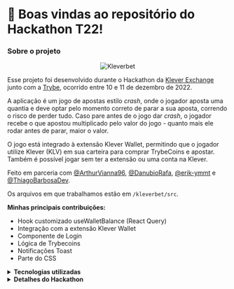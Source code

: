 # 🔆 <strong>Boas vindas ao repositório do Hackathon T22!</strong>

### <strong>Sobre o projeto</strong>

<p align=center>
  <img src=https://user-images.githubusercontent.com/75266925/220795568-c7be2db9-2608-4f27-8cc3-cf3b9b41948d.png alt=Kleverbet width=70% />
</p>

Esse projeto foi desenvolvido durante o Hackathon da [Klever Exchange](https://klever.io/en) junto com a [Trybe](https://www.betrybe.com/), ocorrido entre 10 e 11 de dezembro de 2022.

A aplicação é um jogo de apostas estilo _crash_, onde o jogador aposta uma quantia e deve optar pelo momento correto de parar a sua aposta, correndo o risco de perder tudo. Caso pare antes de o jogo dar _crash_, o jogador recebe o que apostou multiplicado pelo valor do jogo - quanto mais ele rodar antes de parar, maior o valor.

O jogo está integrado à extensão Klever Wallet, permitindo que o jogador utilize Klever (KLV) em sua carteira para comprar TrybeCoins e apostar. Também é possível jogar sem ter a extensão ou uma conta na Klever.

Feito em parceria com [@ArthurVianna96](https://github.com/ArthurVianna96), [@DanubioRafa](https://github.com/DanubioRafa), [@erik-ymmt](https://github.com/erik-ymmt) e [@ThiagoBarbosaDev](https://github.com/ThiagoBarbosaDev).

Os arquivos em que trabalhamos estão em `/kleverbet/src`. 

<strong>Minhas principais contribuições:</strong>
 - Hook customizado useWalletBalance (React Query)
 - Integração com a extensão Klever Wallet
 - Componente de Login
 - Lógica de Trybecoins
 - Notificações Toast
 - Parte do CSS

<details>
<summary><strong>Tecnologias utilizadas</strong></summary>

 - React
 - Typescript
 - React Query
 - React Hook Form
 - React Charts
 - Vite
 
</details>

<details>
<summary><strong>Detalhes do Hackathon<strong></summary>

![Hackaton T22](./img/06-LOGO.png)

## 🛑 <strong>Termos de uso</strong>
​
Ao iniciar este projeto, você concorda com as diretrizes do Código de Ética e Conduta e do Manual da Pessoa Estudante da Trybe.
​<br>


## 🚫 <strong>Regras </strong>
- Ao participar deste evento você concorda em:
> 01 - Respeitar o Código de Conduta da Trybe<br>
> 02 - Não violar os princípios de fair play<br>
> 03 - Não  pedir ou receber apoio de qualquer pessoa fora do evento<br>
> 04 -  É esperada a contribuição de todos os membros do grupo no desenvolvimento<br>
> 05 - Todos os membros do grupo devem, obrigatoriamente, estar na apresentação do projeto no dia 11/12.<br>
<br>

# <strong>📗 Sumário</strong>
- ## ☑️ [Entregáveis](#entregáveis)
  * [O que deverá ser desenvolvido](#o-que-deverá-ser-desenvolvido)
​<br><br>
- ## ☑️ [Como desenvolver](#como-desenvolver)
  * [A Klever Extension](#a-klever-extension)
  * [Criando sua Wallet na TestNet](#criando-a-wallet-na-testnet)
  * [Demonstração de conexão com extensão](#demonstracao-de-conexao-com-extensão)
  * [Data de entrega](#data-de-entrega)
  * [Sugestões de aplicações](#sugestões-de-aplicações)
​<br><br>
- ## ☑️ [Links Úteis](#links-uteis)
​
# 📝 Entregáveis
​

## `O que deverá ser desenvolvido`
<details>
<summary><strong>O desafio é desenvolver uma aplicação FrontEnd que utilize a Klever Browser Extension:</strong></summary>
​

- A extensão permite que os usuários listem suas transações, recebam fundos, gerenciem 
várias contas, gerem e redefinam suas contas e, mais importante, integrem-no ao
KleverChain Explorer para visualizar cada transação.
​
- Devido as facilidades que a Klever Extension nos entrega, o objetivo é utilizar a criatividade
para desenvolver soluções para nosso dia-a-dia em que o usuário possa utilizar a
extension.
<br>
</details>
​

## `A Klever Extension`
​<details>
<summary><strong>Como fazer o download da extensão</strong></summary>


Para efetuar o download da Klever extension:
```bash
1. Acesse a url: https://chrome.google.com/webstore/detail/klever-wallet/lmbifcmbofehdpolpdpnlcnanolnlkec
2. Certifique-se que está logado na conta gmail que você forneceu durante a inscrição para o Hackathon.
3. Crie seu login seguindo os comandos da extensão.
```
## Imagens da extensão

![Hackaton T22 - Wallet01](./img/chromeExtensionImg1.jpg) 

![Hackaton T22 - Wallet02](./img/chromeExtensionImg2.jpg) 

![Hackaton T22 - Wallet02](./img/chromeExtensionImg3.jpg) 
</details>

### :moneybag: Criando sua Wallet na TestNet
<details>
<summary><strong>Passo-a-passo de como criar a wallet e adcionar KLV para testes</strong></summary>


Após fazer o download da Klever Extention é hora de criar Wallet na TestNet:
1. acesse a seguinte url
```bash 
https://kapps-demo-testnet.web.app/connect
```
2. Clique em GENERATE NEW ACCOUNT e salve o arquivo .pem
3. Faça o upload do arquivo .pem salvo na mesma página e clique em REQUEST DAILY KLV
4. Acesse a Klever Extension e clique em IMPORT WALLET e siga os prompts
5. A partir daqui sua Wallet estará pronta para ser utilizada

!! Usuários de Linux: Você precisa clicar em inspecionar a extensão enquanto faz o upload do arquivo .pem


# :desktop_computer: Demonstração de conexão com extensão
</details>
<details>
<summary><strong>A Conexão com a Klever Extesion</strong></summary>


Esta demonstração serve para mostrar de forma prática como se conectar aos provedores suportados pela Extensão Klever 
```bash
https://github.com/tryber/klever-extension-demo
```
:warning: 
* Para que o objeto window.kleverWeb exista na página e necessário que a extensão KleverExtension esteja instalada no navegador e uma carteira associada a extensão.
* No caso de fazer request a API da klever sempre use a url com host testnet e não a mainnet.
* Você pode usar o pacote @klever/sdk ou @klever/kleverweb para aproveitar as a intelisense do vscode por causa da tipagem do pacote, em substituto ao objeto window.kleverWeb.
* Deve-se trocar o provider do objeto: window.kleverWeb para o nó e a api de testes, testweb. 
```bash 
await window.kleverWeb.setProvider({ node: ‘https://node.testnet.klever.finance’, api: ‘https://api.testnet.klever.finance’, });
```
* O erro GET https://api.testnet.klever.finance/v1.0/address/undefined 500, deve-se a carteira não estar logada, verifique clicando no ícone extensão e validando que a carteira foi criada e o password inserido.
</details>



### 📆 `Data de entrega`
<details>
- Data para entrega será no domingo (11/12) até as 14:59 horas.<br>
- As apresentações do projeto iniciarão às 15:00 do domingo. Serão aceitas apenas submissões feitas até às 14:59.

</details>


# Instruções para entregar seu projeto


## ‼ Antes de começar a desenvolver
<details>
- Faça o fork desse repositório
- Adicione @nato-re como colaborador com a `role` mainteiner no repositório de fork criado
- Leia atentamente o readme e tudo pronto para começar a desenvolver
</details>

## 🛠 Como desenvolver
​
Este repositório não conta com branches para cada grupo, e sim deve ser criado um repositório de fork.
O código final deve ficar na branch principal deste repositório. Portanto o código deve ser desenvolvido a partir do fork.
​
# **Sugestões** de aplicações
​
## ⚽️ Jogos

<details>
  <summary><strong>🤑 Mega-Sena </strong></summary><br />

- O jogador deve escolher 6 números dentre 60
- Deve ser feita uma transação para confirmar a aposta
- Com a aposta confirmada, exibir os números selecionados e executar o sorteio
- O usuário ganha se sair seus 6 números sorteados dentre os 60
- Caso tenha ganho, exibir para o usuário quanto ele ganhou e que uma
transação será feita com o valor
- Caso não ganhe exibir uma mensagem e uma opção para tentar novamente
</details>
<details>

  <summary><strong>🔖 Raspadinha </strong></summary><br />

- O jogador deve comprar uma raspadinha
- cada raspadinha possui 5 estrelas cinzas
- Deve ser feita uma transação para confirmar a compra
- Com a aposta confirmada, executar o sorteio
- O usuário ganha se sair 3 estrelas da mesma cor, teremos 3 possíveis cores
(azul, verde e amarelo)
- Caso tenha ganho, exibir para o usuário quanto ele ganhou e que uma
transação será feita com o valor
- Caso não ganhe exibir uma mensagem e uma opção para tentar novamente
</details>

<details>
  <summary><strong>🩳 Loja Virtual </strong></summary><br />

- Criar uma página com listagem de produtos
- Ao clicar em um produto deve ir para a página de detalhe do produto
- nome, images, descrição, valor, botão de compra
- Quando o usuário clicar para comprar, deve ser feita uma transação para confirmar a
compra
- Ao confirmar a transação deve exibir uma mensagem de confirmação de compra
</details>

<details>
  <summary><strong>🙏 Doação </strong></summary><br />

- Criar uma página para uma causa social instituição receber doação para uma causa
social
- imagens
- descrição e ações da causa
- quem apoia
- valor total já foi doado
- exibir últimas doações
- botão de doação
- O usuário pode doar através de uma transação
- Exibir uma mensagem de agradecimento
</details>

## Links Úteis

<details>
  <summary><strong> Testnet </strong></summary><br />
http://testnet.kleverscan.org/ <br />
- Aqui você consegue visualizar todas as transações da na rede Testnet
</details>

<details>
<summary><strong> API Testnet Klever Chain </strong></summary><br />
https://api.testnet.klever.finance/swagger/index.html <br />
- Todas as informações sobre as carteiras criadas estão aqui
</details>

<details>
<summary><strong> Documentação da @klever/sdk  </strong></summary><br />
https://www.npmjs.com/package/@klever/sdk <br />
- Todas as informações sobre como conectar via sdk 
- :warning: Exemplo também demostrado na Demo
</details>

<details>
